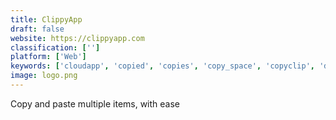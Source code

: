 ```yaml
---
title: ClippyApp
draft: false 
website: https://clippyapp.com
classification: ['']
platform: ['Web']
keywords: ['cloudapp', 'copied', 'copies', 'copy_space', 'copyclip', 'dropbox', 'getaccept', 'gisto', 'interclip', 'klipped.in', 'maccy', 'nice_clipboard', 'paste', 'portclip_-_smart_clipboard', 'pre-launch_widget_templates', 'quickshot', 'screely', 'snap_markup', 'snipper_app', 'vsnipp']
image: logo.png
---
```

Copy and paste multiple items, with ease